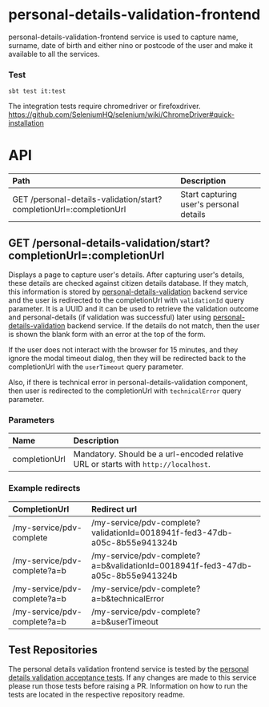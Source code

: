 # personal-details-validation-frontend

personal-details-validation-frontend service is used to capture name, surname, date of birth and either nino or postcode of the user and make it available to all the services.


### Test
```
sbt test it:test
```
The integration tests require chromedriver or firefoxdriver. https://github.com/SeleniumHQ/selenium/wiki/ChromeDriver#quick-installation


# API

| Path                                    | Description                              |
|:--------------------------------------- |:---------------------------------------- |
| GET /personal-details-validation/start?completionUrl=:completionUrl | Start capturing user's personal details  |
    
## GET /personal-details-validation/start?completionUrl=:completionUrl
Displays a page to capture user's details. After capturing user's details, these details are checked against citizen details database. 
If they match, this information is stored by [personal-details-validation](https://github.com/hmrc/personal-details-validation) backend service and the user is redirected to the completionUrl with `validationId` query parameter. It is a UUID and it can be used to retrieve the validation outcome and personal-details (if validation was successful) later using [personal-details-validation](https://github.com/hmrc/personal-details-validation#get-personal-details-validationvalidationid) backend service.
If the details do not match, then the user is shown the blank form with an error at the top of the form.

If the user does not interact with the browser for 15 minutes, and they ignore the modal timeout dialog, then they will be redirected back to the completionUrl with the `userTimeout` query parameter.

Also, if there is technical error in personal-details-validation component, then user is redirected to the completionUrl with `technicalError` query parameter.

### Parameters
| Name          | Description                                   |
|:------------- |:--------------------------------------------- |
| completionUrl | Mandatory. Should be a url-encoded relative URL or starts with `http://localhost`.    |
    
### Example redirects
| CompletionUrl                 | Redirect url                                                                  |
|:----------------------------- |:----------------------------------------------------------------------------- |
|/my-service/pdv-complete       | /my-service/pdv-complete?validationId=0018941f-fed3-47db-a05c-8b55e941324b       |
|/my-service/pdv-complete?a=b   | /my-service/pdv-complete?a=b&validationId=0018941f-fed3-47db-a05c-8b55e941324b   |
|/my-service/pdv-complete?a=b   | /my-service/pdv-complete?a=b&technicalError                                      |
|/my-service/pdv-complete?a=b   | /my-service/pdv-complete?a=b&userTimeout                                         |

## Test Repositories

The personal details validation frontend service is tested by the [personal details validation acceptance tests](https://github.com/hmrc/personal-details-validation-acceptance-tests). If any changes are made to this service please run those tests before raising a PR. Information on how to run the tests are located in the respective repository readme.
